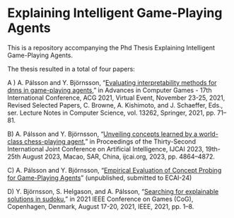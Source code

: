 # Explaining Intelligent Game-Playing Agents

This is a repository accompanying the Phd Thesis Explaining Intelligent Game-Playing Agents.

The thesis resulted in a total of four papers:

A ) A. Pálsson and Y. Björnsson, “[Evaluating interpretability methods for dnns in
    game-playing agents](Evaluating%20interpretability%20methods%20for%20dnns%20in%20game-playing%20agent/),” in Advances in Computer Games - 17th International Conference, 
    ACG 2021, Virtual Event, November 23-25, 2021, Revised Selected Papers, 
    C. Browne, A. Kishimoto, and J. Schaeffer, Eds., ser. Lecture Notes in
    Computer Science, vol. 13262, Springer, 2021, pp. 71–81. 
    
B) A. Pálsson and Y. Björnsson, “[Unveiling concepts learned by a world-class chess-playing 
    agent](Unveiling%20concepts%20learned%20by%20a%20world-class%20chess-playing%20agent/),” in Proceedings of the Thirty-Second International Joint Conference on 
    Artificial Intelligence, IJCAI 2023, 19th-25th August 2023, Macao, SAR,
    China, ijcai.org, 2023, pp. 4864–4872.
    
C) A. Pálsson and Y. Björnsson, “[Empirical Evaluation of Concept Probing for Game-Playing Agents](Empirical%20evaluation%20of%20concept%20probing%20for%20game-playing%20agents/)” (unpublished, submitted to ECAI-24)
    
D) Y. Björnsson, S. Helgason, and A. Pálsson, “[Searching for explainable solutions
    in sudoku](Searching%20for%20explainable%20solutions%20in%20sudoku/),” in 2021 IEEE Conference on Games (CoG), Copenhagen, Denmark,
    August 17-20, 2021, IEEE, 2021, pp. 1–8.
